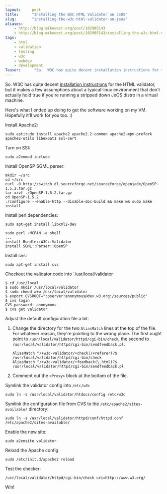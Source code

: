 ```yaml
---
layout:     post
title:      "Installing the W3C HTML Validator on JeOS"
slug:       "installing-the-w3c-html-validator-on-jeos"
aliases:
    - http://blog.mikewest.org/post/102905143
    - http://blog.mikewest.org/post/102905143/installing-the-w3c-html-validator-on-jeos
tags: 
    - html
    - validation
    - testing
    - w3c
    - webdev
    - development
Teaser:      "So.  W3C has quite decent installation instructions for the HTML validator, but it makes a few assumptions about a typical linux environment that don't actually hold true if you're running a stripped down JeOS distro in a virtual machine."
---
```

So.  W3C has quite decent [installation instructions][install] for the HTML
validator, but it makes a few assumptions about a typical linux environment
that don't actually hold true if you're running a stripped down JeOS distro in
a virtual machine.

Here's what I ended up doing to get the software working on my VM.  Hopefully
it'll work for you too.  :)

[install]: http://validator.w3.org/docs/install.html

Install Apache2:

    sudo aptitude install apache2 apache2.2-common apache2-mpm-prefork apache2-utils libexpat1 ssl-cert

Turn on SSI:

    sudo a2enmod include

Install OpenSP SGML parser:

    mkdir ~/src
    cd ~/src
    curl -O http://switch.dl.sourceforge.net/sourceforge/openjade/OpenSP-1.5.2.tar.gz
    tar xzvf ./OpenSP-1.5.2.tar.gz
    cd OpenSP-1.5.2
    ./configure --enable-http --disable-doc-build && make && sudo make install

Install perl dependencies:

    sudo apt-get install libxml2-dev

    sudo perl -MCPAN -e shell
    ...
    install Bundle::W3C::Validator
    install SGML::Parser::OpenSP

Install cvs:

    sudo apt-get install cvs

Checkout the validator code into `/usr/local/validator

    $ cd /usr/local
    $ sudo mkdir /usr/local/validator
    $ sudo chmod a+w /usr/local/validator
    $ export CVSROOT=":pserver:anonymous@dev.w3.org:/sources/public"
    $ cvs login
    CVS password: anonymous
    $ cvs get validator

Adjust the default configuration file a bit:

1.  Change the directory for the two `AliasMatch` lines at the top of the file.  For whatever reason, they're pointing to the wrong place.  The first ought point to `/usr/local/validator/httpd/cgi-bin/check`, the second to `/usr/local/validator/httpd/cgi-bin/sendfeedback.pl`.
    
        AliasMatch ^/+w3c-validator/+check(/+referer)?$   /usr/local/validator/httpd/cgi-bin/check
        AliasMatch ^/+w3c-validator/+feedback(\.html)?$ /usr/local/validator/httpd/cgi-bin/sendfeedback.pl
    
2.  Comment out the `<Proxy>` block at the bottom of the file.

Symlink the validator config into `/etc/w3c`

    sudo ln -s /usr/local/validator/htdocs/config /etc/w3c

Symlink the configuration file from CVS to the `/etc/apache2/sites-available/` directory:

    sudo ln -s /usr/local/validator/httpd/conf/httpd.conf /etc/apache2/sites-available/

Enable the new site:

    sudo a2ensite validator

Reload the Apache config:

    sudo /etc/init.d/apache2 reload

Test the checker:

    /usr/local/validator/httpd/cgi-bin/check uri=http://www.w3.org/

Win!
